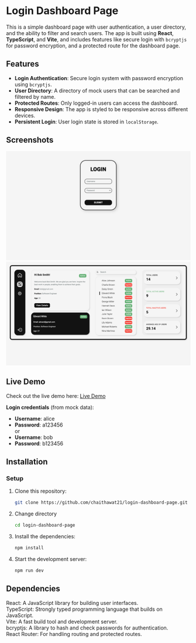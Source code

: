 # Login Dashboard Page

This is a simple dashboard page with user authentication, a user directory, and the ability to filter and search users. The app is built using **React**, **TypeScript**, and **Vite**, and includes features like secure login with `bcryptjs` for password encryption, and a protected route for the dashboard page.  

## Features

- **Login Authentication**: Secure login system with password encryption using `bcryptjs`.
- **User Directory**: A directory of mock users that can be searched and filtered by name.
- **Protected Routes**: Only logged-in users can access the dashboard.
- **Responsive Design**: The app is styled to be responsive across different devices.
- **Persistent Login**: User login state is stored in `localStorage`.

## Screenshots

![Login](./screenshots/loginPage.png)
![dashboard](./screenshots/dashboardPage.png)

## Live Demo

Check out the live demo here: [Live Demo](https://chaithawat21.github.io/login-dashboard-page/)  

**Login credentials** (from mock data):

- **Username**: alice  
- **Password**: a123456  
or  
- **Username**: bob  
- **Password**: b123456  

## Installation

### Setup

1. Clone this repository:

   ```bash
   git clone https://github.com/chaithawat21/login-dashboard-page.git
2. Change directory

    ```bash
    cd login-dashboard-page
3. Install the dependencies:

    ```bash
    npm install  
4. Start the development server:

    ```bash
    npm run dev  

## Dependencies

React: A JavaScript library for building user interfaces.  
TypeScript: Strongly typed programming language that builds on JavaScript.  
Vite: A fast build tool and development server.  
bcryptjs: A library to hash and check passwords for authentication.  
React Router: For handling routing and protected routes.  
